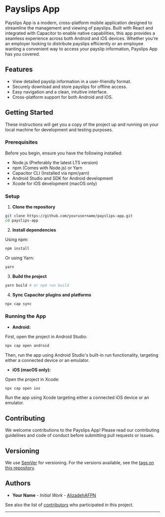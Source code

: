 
# Payslips App

Payslips App is a modern, cross-platform mobile application designed to streamline the management and viewing of payslips. Built with React and integrated with Capacitor to enable native capabilities, this app provides a seamless experience across both Android and iOS devices. Whether you're an employer looking to distribute payslips efficiently or an employee wanting a convenient way to access your payslip information, Payslips App has you covered.

## Features

- View detailed payslip information in a user-friendly format.
- Securely download and store payslips for offline access.
- Easy navigation and a clean, intuitive interface.
- Cross-platform support for both Android and iOS.

## Getting Started

These instructions will get you a copy of the project up and running on your local machine for development and testing purposes.

### Prerequisites

Before you begin, ensure you have the following installed:
- Node.js (Preferably the latest LTS version)
- npm (Comes with Node.js) or Yarn
- Capacitor CLI (Installed via npm/yarn)
- Android Studio and SDK for Android development
- Xcode for iOS development (macOS only)

### Setup

1. **Clone the repository**

```bash
git clone https://github.com/yourusername/payslips-app.git
cd payslips-app
```

2. **Install dependencies**

Using npm:
```bash
npm install
```

Or using Yarn:
```bash
yarn
```

3. **Build the project**

```bash
yarn build # or npm run build
```

4. **Sync Capacitor plugins and platforms**

```bash
npx cap sync
```

### Running the App

- **Android:**

First, open the project in Android Studio:
```bash
npx cap open android
```
Then, run the app using Android Studio's built-in run functionality, targeting either a connected device or an emulator.

- **iOS (macOS only):**

Open the project in Xcode:
```bash
npx cap open ios
```
Run the app using Xcode targeting either a connected iOS device or an emulator.

## Contributing

We welcome contributions to the Payslips App! Please read our contributing guidelines and code of conduct before submitting pull requests or issues.

## Versioning

We use [SemVer](http://semver.org/) for versioning. For the versions available, see the [tags on this repository](https://github.com/yourusername/payslips-app/tags).

## Authors

- **Your Name** - *Initial Work* - [AlizadehAFPN](https://github.com/AlizadehAFPN)

See also the list of [contributors](https://github.com/yourusername/payslips-app/contributors) who participated in this project.

---
